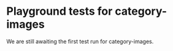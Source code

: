 # Playground tests for category-images
We are still awaiting the first test run for category-images.
